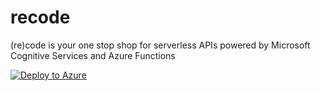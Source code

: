 # recode
(re)code is your one stop shop for serverless APIs powered by Microsoft Cognitive Services and Azure Functions


[![Deploy to Azure](https://azuredeploy.net/deploybutton.png)](https://portal.azure.com/#create/Microsoft.Template/uri/https%3A%2F%2Fraw.githubusercontent.com%2Fashisa%2Frecode%2Fmaster%2Fazuredeploy.json)
